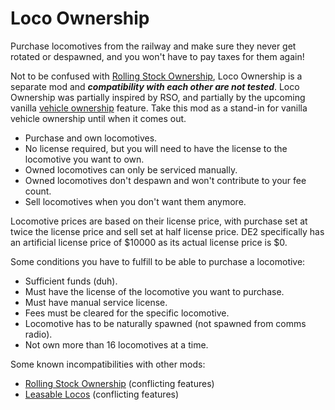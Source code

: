 # Loco Ownership

Purchase locomotives from the railway and make sure they never get rotated or despawned, and you won't have to pay taxes for them again!

Not to be confused with [Rolling Stock Ownership](https://github.com/fauxnik/dv-rolling-stock-ownership), Loco Ownership is a separate mod and ***compatibility with each other are not tested***. Loco Ownership was partially inspired by RSO, and partially by the upcoming vanilla [vehicle ownership](http://www.derailvalley.com/future/#:~:text=Gameplay-,Vehicle%20ownership,-Buying%20and%20installing) feature. Take this mod as a stand-in for vanilla vehicle ownership until when it comes out.

- Purchase and own locomotives.
- No license required, but you will need to have the license to the locomotive you want to own.
- Owned locomotives can only be serviced manually.
- Owned locomotives don't despawn and won't contribute to your fee count.
- Sell locomotives when you don't want them anymore.

Locomotive prices are based on their license price, with purchase set at twice the license price and sell set at half license price. DE2 specifically has an artificial license price of $10000 as its actual license price is $0.

Some conditions you have to fulfill to be able to purchase a locomotive:
- Sufficient funds (duh).
- Must have the license of the locomotive you want to purchase.
- Must have manual service license.
- Fees must be cleared for the specific locomotive.
- Locomotive has to be naturally spawned (not spawned from comms radio).
- Not own more than 16 locomotives at a time.

Some known incompatibilities with other mods:
- [Rolling Stock Ownership](https://github.com/fauxnik/dv-rolling-stock-ownership) (conflicting features)
- [Leasable Locos](https://github.com/wwwDayDream/LeasableLocos) (conflicting features)

